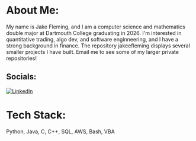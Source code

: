 # About Me:
My name is Jake Fleming, and I am a computer science and mathematics double major at Dartmouth College graduating in 2026. I'm interested in quantitative trading, algo dev, and software enginneering, and I have a strong background in finance. The repository jakeefleming displays several smaller projects I have built. Email me to see some of my larger private repositories!


## Socials:
[![LinkedIn](https://img.shields.io/badge/LinkedIn-%230077B5.svg?logo=linkedin&logoColor=white)](https://linkedin.com/in/jake-fleming-02824a25a/) 

# Tech Stack:
Python, Java, C, C++, SQL, AWS, Bash, VBA
